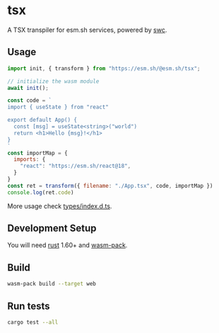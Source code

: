 # tsx

A TSX transpiler for esm.sh services, powered by [swc](https://swc.rs).

## Usage

```js
import init, { transform } from "https://esm.sh/@esm.sh/tsx";

// initialize the wasm module
await init();

const code = `
import { useState } from "react"

export default App() {
  const [msg] = useState<string>("world")
  return <h1>Hello {msg}!</h1>
}
`
const importMap = {
  imports: {
    "react": "https://esm.sh/react@18",
  }
}
const ret = transform({ filename: "./App.tsx", code, importMap })
console.log(ret.code)
```

More usage check [types/index.d.ts](./types/index.d.ts).

## Development Setup

You will need [rust](https://www.rust-lang.org/tools/install) 1.60+ and
[wasm-pack](https://rustwasm.github.io/wasm-pack/installer/).

## Build

```bash
wasm-pack build --target web
```

## Run tests

```bash
cargo test --all
```

